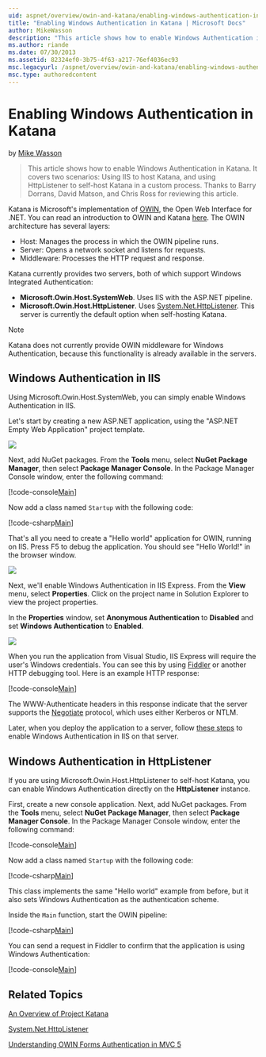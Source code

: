 ```yaml
---
uid: aspnet/overview/owin-and-katana/enabling-windows-authentication-in-katana
title: "Enabling Windows Authentication in Katana | Microsoft Docs"
author: MikeWasson
description: "This article shows how to enable Windows Authentication in Katana. It covers two scenarios: Using IIS to host Katana, and using HttpListener to self-host Kat..."
ms.author: riande
ms.date: 07/30/2013
ms.assetid: 82324ef0-3b75-4f63-a217-76ef4036ec93
msc.legacyurl: /aspnet/overview/owin-and-katana/enabling-windows-authentication-in-katana
msc.type: authoredcontent
---
```

# Enabling Windows Authentication in Katana

by [Mike Wasson](https://github.com/MikeWasson)

> This article shows how to enable Windows Authentication in Katana. It covers two scenarios: Using IIS to host Katana, and using HttpListener to self-host Katana in a custom process. Thanks to Barry Dorrans, David Matson, and Chris Ross for reviewing this article.

Katana is Microsoft's implementation of [OWIN](http://owin.org/), the Open Web Interface for .NET. You can read an introduction to OWIN and Katana [here](an-overview-of-project-katana.md). The OWIN architecture has several layers:

- Host: Manages the process in which the OWIN pipeline runs.
- Server: Opens a network socket and listens for requests.
- Middleware: Processes the HTTP request and response.

Katana currently provides two servers, both of which support Windows Integrated Authentication:

- **Microsoft.Owin.Host.SystemWeb**. Uses IIS with the ASP.NET pipeline.
- **Microsoft.Owin.Host.HttpListener**. Uses [System.Net.HttpListener](https://msdn.microsoft.com/library/system.net.httplistener.aspx). This server is currently the default option when self-hosting Katana.

> [!NOTE]
> Katana does not currently provide OWIN middleware for Windows Authentication, because this functionality is already available in the servers.

## Windows Authentication in IIS

Using Microsoft.Owin.Host.SystemWeb, you can simply enable Windows Authentication in IIS.

Let's start by creating a new ASP.NET application, using the "ASP.NET Empty Web Application" project template.

![](enabling-windows-authentication-in-katana/_static/image1.png)

Next, add NuGet packages. From the **Tools** menu, select **NuGet Package Manager**, then select **Package Manager Console**. In the Package Manager Console window, enter the following command:

[!code-console[Main](enabling-windows-authentication-in-katana/samples/sample1.cmd)]

Now add a class named `Startup` with the following code:

[!code-csharp[Main](enabling-windows-authentication-in-katana/samples/sample2.cs)]

That's all you need to create a "Hello world" application for OWIN, running on IIS. Press F5 to debug the application. You should see "Hello World!" in the browser window.

![](enabling-windows-authentication-in-katana/_static/image2.png)

Next, we'll enable Windows Authentication in IIS Express. From the **View** menu, select **Properties**. Click on the project name in Solution Explorer to view the project properties.

In the **Properties** window, set **Anonymous Authentication** to **Disabled** and set **Windows Authentication** to **Enabled**.

![](enabling-windows-authentication-in-katana/_static/image3.png)

When you run the application from Visual Studio, IIS Express will require the user's Windows credentials. You can see this by using [Fiddler](http://fiddler2.com/home) or another HTTP debugging tool. Here is an example HTTP response:

[!code-console[Main](enabling-windows-authentication-in-katana/samples/sample3.cmd?highlight=1,5-6)]

The WWW-Authenticate headers in this response indicate that the server supports the [Negotiate](http://www.ietf.org/rfc/rfc4559.txt) protocol, which uses either Kerberos or NTLM.

Later, when you deploy the application to a server, follow [these steps](https://www.iis.net/configreference/system.webserver/security/authentication/windowsauthentication) to enable Windows Authentication in IIS on that server.

## Windows Authentication in HttpListener

If you are using Microsoft.Owin.Host.HttpListener to self-host Katana, you can enable Windows Authentication directly on the **HttpListener** instance.

First, create a new console application. Next, add NuGet packages. From the **Tools** menu, select **NuGet Package Manager**, then select **Package Manager Console**. In the Package Manager Console window, enter the following command:

[!code-console[Main](enabling-windows-authentication-in-katana/samples/sample4.cmd)]

Now add a class named `Startup` with the following code:

[!code-csharp[Main](enabling-windows-authentication-in-katana/samples/sample5.cs)]

This class implements the same "Hello world" example from before, but it also sets Windows Authentication as the authentication scheme.

Inside the `Main` function, start the OWIN pipeline:

[!code-csharp[Main](enabling-windows-authentication-in-katana/samples/sample6.cs)]

You can send a request in Fiddler to confirm that the application is using Windows Authentication:

[!code-console[Main](enabling-windows-authentication-in-katana/samples/sample7.cmd?highlight=1,4-5)]

## Related Topics

[An Overview of Project Katana](an-overview-of-project-katana.md)

[System.Net.HttpListener](https://msdn.microsoft.com/library/system.net.httplistener.aspx)

[Understanding OWIN Forms Authentication in MVC 5](https://blogs.msdn.com/b/webdev/archive/2013/07/03/understanding-owin-forms-authentication-in-mvc-5.aspx)

